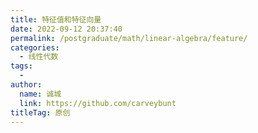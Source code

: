 ```yaml
---
title: 特征值和特征向量
date: 2022-09-12 20:37:40
permalink: /postgraduate/math/linear-algebra/feature/
categories:
  - 线性代数
tags:
  - 
author: 
  name: 诚城
  link: https://github.com/carveybunt
titleTag: 原创
---
```

